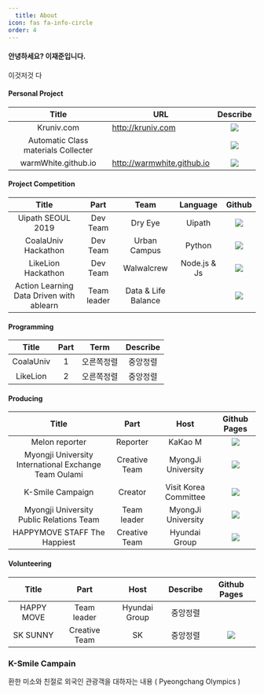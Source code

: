 ```yaml
---
  title: About
icon: fas fa-info-circle
order: 4
---
```


#### 안녕하세요? 이재준입니다.

이것저것 다

#### Personal Project

|                Title                | URL       | Describe |
| :---------------------------------: | ---------- | :------: |
|             Kruniv.com              | http://kruniv.com | <a href="https://github.com/Linho1150/KRUNIV"><img src="https://img.shields.io/badge/GitHub-181717?style=plastic&logo=Github&logoColor=white"/></a> |
| Automatic Class materials Collecter |            | <a href="https://github.com/Linho1150/Automatic_arasaac"><img src="https://img.shields.io/badge/GitHub-181717?style=plastic&logo=Github&logoColor=white"/></a> |
|         warmWhite.github.io         | http://warmwhite.github.io | <a href="https://github.com/warmwhite/warmwhite.github.io"><img src="https://img.shields.io/badge/GitHub-181717?style=plastic&logo=Github&logoColor=white"/></a>         |

#### Project Competition

|Title|Part|Team|Language|Github|
|:---:|:---:|:---:|:---:|:-----:|
|Uipath SEOUL 2019|Dev Team|Dry Eye|Uipath|<a href="https://github.com/Linho1150/RPA_LEAGUE-My_assistant"><img src="https://img.shields.io/badge/GitHub-181717?style=plastic&logo=Github&logoColor=white"/></a>|
|           CoalaUniv Hackathon            |  Dev Team   |    Urban Campus     | Python |<a href="https://github.com/Linho1150/COALAUNIV_PROJECT"><img src="https://img.shields.io/badge/GitHub-181717?style=plastic&logo=Github&logoColor=white"/></a>|
|LikeLion Hackathon|Dev Team|Walwalcrew|Node.js & Js|<a href="https://github.com/Linho1150/WALWALCREW_HACKATHON"><img src="https://img.shields.io/badge/GitHub-181717?style=plastic&logo=Github&logoColor=white"/></a>|
|Action Learning Data Driven with ablearn|Team leader|Data & Life Balance||<a href="https://github.com/Linho1150/ablearn-datadriven-report"><img src="https://img.shields.io/badge/GitHub-181717?style=plastic&logo=Github&logoColor=white"/></a>|

#### Programming

|Title|Part|Term|Describe|
|:---:|:---:|:---:|:---:|
|CoalaUniv|1|오른쪽정렬|중앙정렬|
|LikeLion|2|오른쪽정렬|중앙정렬|

#### Producing

|Title|Part|Host|Github Pages|
|:---:|:---:|:---:|:---:|
|Melon reporter|Reporter|KaKao M|<a href="https://linho1150.github.io/categories/melon-reporter/"><img src="https://img.shields.io/badge/GitHub-Pages-181717?style=plastic&logo=Github&logoColor=white"/></a>|
| Myongji University International Exchange Team Oulami | Creative Team |  MyongJi University   | <a href="https://linho1150.github.io/categories/oulami/"><img src="https://img.shields.io/badge/GitHub-Pages-181717?style=plastic&logo=Github&logoColor=white"/></a> |
|                   K-Smile Campaign                    | Creator | Visit Korea Committee | <a href="https://linho1150.github.io/categories/k-smile/"><img src="https://img.shields.io/badge/GitHub-Pages-181717?style=plastic&logo=Github&logoColor=white"/></a> |
|Myongji University Public Relations Team|  Team leader  | MyongJi University | <a href="https://linho1150.github.io/categories/mjupr/"><img src="https://img.shields.io/badge/GitHub-Pages-181717?style=plastic&logo=Github&logoColor=white"/></a> |
|HAPPYMOVE STAFF The Happiest|Creative Team| Hyundai Group | <a href="https://linho1150.github.io/categories/the-happiest/"><img src="https://img.shields.io/badge/GitHub-Pages-181717?style=plastic&logo=Github&logoColor=white"/></a>|

#### Volunteering

|Title|Part|Host|Describe|Github Pages|
|:---:|:---:|:---:|:---:|:---:|
| HAPPY MOVE |Team leader|Hyundai Group|중앙정렬||
|  SK SUNNY  | Creative Team |SK|중앙정렬|<a href="https://linho1150.github.io/categories/sunny/"><img src="https://img.shields.io/badge/GitHub-Pages-181717?style=plastic&logo=Github&logoColor=white"/></a>|



### K-Smile Campain

환한 미소와 친절로 외국인 관광객을 대하자는 내용 ( Pyeongchang Olympics )
